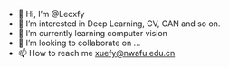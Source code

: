 - 👋 Hi, I’m @Leoxfy
- 👀 I’m interested in Deep Learning, CV, GAN and so on.
- 🌱 I’m currently learning computer vision
- 💞️ I’m looking to collaborate on ...
- 📫 How to reach me xuefy@nwafu.edu.cn

<!---
Leoxfy/Leoxfy is a ✨ special ✨ repository because its `README.md` (this file) appears on your GitHub profile.
You can click the Preview link to take a look at your changes.
--->
